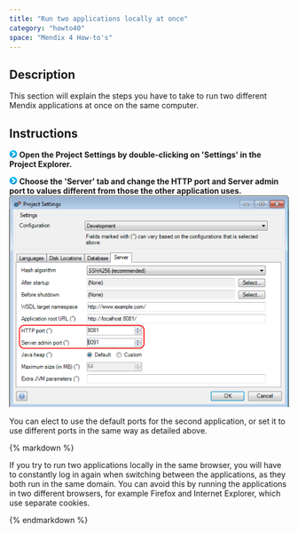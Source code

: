 ```yaml
---
title: "Run two applications locally at once"
category: "howto40"
space: "Mendix 4 How-to's"
---
```

## Description

This section will explain the steps you have to take to run two different Mendix applications at once on the same computer.

## Instructions

![](attachments/819203/917932.png) **Open the Project Settings by double-clicking on 'Settings' in the Project Explorer.**

![](attachments/819203/917932.png) **Choose the 'Server' tab and change the HTTP port and Server admin port to values different from those the other application uses.** ![](attachments/2621507/2752790.png)

You can elect to use the default ports for the second application, or set it to use different ports in the same way as detailed above.

<div class="alert alert-warning">{% markdown %}

If you try to run two applications locally in the same browser, you will have to constantly log in again when switching between the applications, as they both run in the same domain. You can avoid this by running the applications in two different browsers, for example Firefox and Internet Explorer, which use separate cookies.

{% endmarkdown %}</div>

